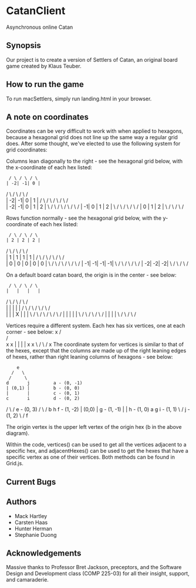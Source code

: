 # CatanClient

Asynchronous online Catan

## Synopsis

Our project is to create a version of Settlers of Catan, an original board game created by Klaus Teuber.

## How to run the game

To run macSettlers, simply run landing.html in your browser.

## A note on coordinates

Coordinates can be very difficult to work with when applied to hexagons, because a hexagonal grid does not line up the
same way a regular grid does. After some thought, we've elected to use the following system for grid coordinates:

Columns lean diagonally to the right - see the hexagonal grid below, with the x-coordinate of each hex listed:

     / \ / \ / \
    | -2| -1| 0 |
   / \ / \ / \ / \
  | -2| -1| 0 | 1 |
 / \ / \ / \ / \ / \
| -2| -1| 0 | 1 | 2 |
 \ / \ / \ / \ / \ /
  | -1| 0 | 1 | 2 |
   \ / \ / \ / \ /
    | 0 | 1 | 2 |
     \ / \ / \ /

Rows function normally - see the hexagonal grid below, with the y-coordinate of each hex listed:


     / \ / \ / \
    | 2 | 2 | 2 |
   / \ / \ / \ / \
  | 1 | 1 | 1 | 1 |
 / \ / \ / \ / \ / \
| 0 | 0 | 0 | 0 | 0 |
 \ / \ / \ / \ / \ /
  | -1| -1| -1| -1|
   \ / \ / \ / \ /
    | -2| -2| -2|
     \ / \ / \ /

On a default board catan board, the origin is in the center - see below:


     / \ / \ / \
    |   |   |   |
   / \ / \ / \ / \
  |   |   |   |   |
 / \ / \ / \ / \ / \
|   |   | X |   |   |
 \ / \ / \ / \ / \ /
  |   |   |   |   |
   \ / \ / \ / \ /
    |   |   |   |
     \ / \ / \ /

Vertices require a different system. Each hex has six vertices, one at each corner - see below:
    x
  /   \
 /     \
x       x
|       |
|       |
x       x
 \     /
  \   /
    x
The coordinate system for vertices is similar to that of the hexes, except that the columns are made up of the right
leaning edges of hexes, rather than right leaning columns of hexagons - see below:


        e
      /   \
     /     \
    d       j         a - (0, -1)
    | (0,1) |         b - (0, 0)
    |       |         c - (0, 1)
    c       i         d - (0, 2)
  /   \   /           e - (0, 3)
 /     \ /
b       h             f - (1, -2)
| (0,0) |             g - (1, -1)
|       |             h - (1, 0)
a       g             i - (1, 1)
 \     /              j - (1, 2)
  \   /
    f

The origin vertex is the upper left vertex of the origin hex (b in the above diagram).

Within the code, vertices() can be used to get all the vertices adjacent to a specific hex, and adjacentHexes() can be
used to get the hexes that have a specific vertex as one of their vertices. Both methods can be found in Grid.js.

## Current Bugs


## Authors

* Mack Hartley
* Carsten Haas
* Hunter Herman
* Stephanie Duong

## Acknowledgements

Massive thanks to Professor Bret Jackson, preceptors, and the Software Design and Development class (COMP 225-03) for all their insight, support, and camaraderie.
